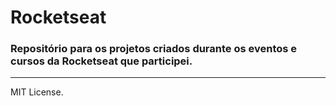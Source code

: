 # Rocketseat
### Repositório para os projetos criados durante os eventos e cursos da Rocketseat que participei.

_____________________________________________________________________________________________________
MIT License.

